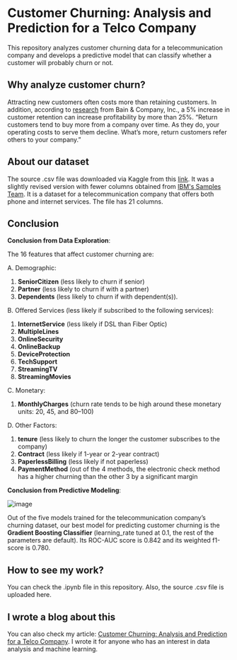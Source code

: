 # Customer Churning: Analysis and Prediction for a Telco Company
This repository analyzes customer churning data for a telecommunication company and develops a predictive model that can classify whether a customer will probably churn or not.

## Why analyze customer churn?
Attracting new customers often costs more than retaining customers. In addition, according to [research](https://media.bain.com/Images/BB_Prescription_cutting_costs.pdf) from Bain & Company, Inc., a 5% increase in customer retention can increase profitability by more than 25%. “Return customers tend to buy more from a company over time. As they do, your operating costs to serve them decline. What’s more, return customers refer others to your company.”

## About our dataset
The source .csv file was downloaded via Kaggle from this [link](https://www.kaggle.com/datasets/blastchar/telco-customer-churn). It was a slightly revised version with fewer columns obtained from [IBM's Samples Team](https://community.ibm.com/community/user/businessanalytics/blogs/steven-macko/2019/07/11/telco-customer-churn-1113). It is a dataset for a telecommunication company that offers both phone and internet services. The file has 21 columns.

## Conclusion
__Conclusion from Data Exploration__:

The 16 features that affect customer churning are:

A. Demographic:

1. __SeniorCitizen__ (less likely to churn if senior)
2. __Partner__ (less likely to churn if with a partner)
3. __Dependents__ (less likely to churn if with dependent(s)).
   
B. Offered Services (less likely if subscribed to the following services):

1. __InternetService__ (less likely if DSL than Fiber Optic)
2. __MultipleLines__
3. __OnlineSecurity__
4. __OnlineBackup__
5. __DeviceProtection__
6. __TechSupport__
7. __StreamingTV__
8. __StreamingMovies__

C. Monetary:

1. __MonthlyCharges__ (churn rate tends to be high around these monetary units: 20, 45, and 80–100)

D. Other Factors:

1. __tenure__ (less likely to churn the longer the customer subscribes to the company)
2. __Contract__ (less likely if 1-year or 2-year contract)
3. __PaperlessBilling__ (less likely if not paperless)
4. __PaymentMethod__ (out of the 4 methods, the electronic check method has a higher churning than the other 3 by a significant margin

__Conclusion from Predictive Modeling__:

![image](https://github.com/marvin-rubia/Customer-Churning-Analysis-and-Prediction/assets/140475770/3afd524b-8376-47fb-b1c2-419668d4b013)

Out of the five models trained for the telecommunication company’s churning dataset, our best model for predicting customer churning is the __Gradient Boosting Classifier__ (learning_rate tuned at 0.1, the rest of the parameters are default). Its ROC-AUC score is 0.842 and its weighted f1-score is 0.780.

## How to see my work?
You can check the .ipynb file in this repository. Also, the source .csv file is uploaded here.

## I wrote a blog about this
You can also check my article: [Customer Churning: Analysis and Prediction for a Telco Company](https://marvinrubia.medium.com/customer-churning-analysis-and-prediction-for-a-telco-company-9c6bbafa34b3). I wrote it for anyone who has an interest in data analysis and machine learning. 
